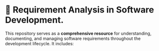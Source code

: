 # 📂 Requirement Analysis in Software Development.


 
This repository serves as a **comprehensive resource** for understanding, documenting, and managing software requirements throughout the development lifecycle. It includes:  

